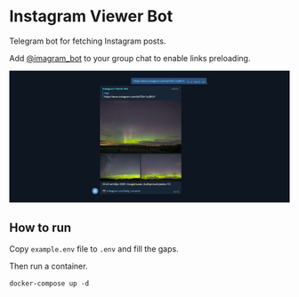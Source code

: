 # Instagram Viewer Bot

Telegram bot for fetching Instagram posts.

Add [@imagram_bot](t.me/imagram_bot) to your group chat to enable links preloading.

![](assets/example.png)

## How to run

Copy `example.env` file to `.env` and fill the gaps.

Then run a container.

```
docker-compose up -d
```

<!--

## Example links for tests

1 image
https://www.instagram.com/p/CIMDRa-hpeW/

1 video
https://www.instagram.com/reel/CIIWGdqHRXt/

2 images 
https://www.instagram.com/p/CH05mMfBh8r/

3 images + 1 video
https://www.instagram.com/p/CIKrjTLDMiX/

10 images
https://www.instagram.com/p/CILRFXonT5J/

1 GIF (muted video?)
https://www.instagram.com/p/CIGZMPlA-HQ/
